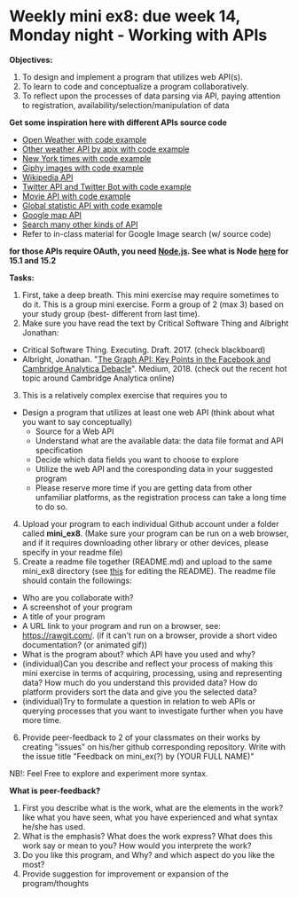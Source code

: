 # Weekly mini ex8: due week 14, Monday night - Working with APIs

**Objectives:**
1. To design and implement a program that utilizes web API(s). 
2. To learn to code and conceptualize a program collaboratively.
3. To reflect upon the processes of data parsing via API, paying attention to registration, availability/selection/manipulation of data 

**Get some inspiration here with different APIs source code**
  - [Open Weather with code example](https://www.youtube.com/watch?v=ecT42O6I_WI)
  - [Other weather API by apix with code example](https://p5js.org/examples/hello-p5-weather.html)
  - [New York times with code example](https://www.youtube.com/watch?v=IMne3LY4bks&list=PLRqwX-V7Uu6a-SQiI4RtIwuOrLJGnel0r&index=9)
  - [Giphy images with code example](https://www.youtube.com/watch?v=mj8_w11MvH8&index=10&list=PLRqwX-V7Uu6a-SQiI4RtIwuOrLJGnel0r)
  - [Wikipedia API](https://www.youtube.com/watch?v=RPz75gcHj18)
  - [Twitter API and Twitter Bot with code example](http://shiffman.net/a2z/twitter-bots/)
  - [Movie API with code example](https://itp.nyu.edu/classes/cc-s16/movie-api-data/)
  - [Global statistic API with code example](https://itp.nyu.edu/classes/cc-s16/inqubu-global-statistics-api/)
  - [Google map API](https://developers.google.com/maps/documentation/javascript/)
  - [Search many other kinds of API](https://www.programmableweb.com/)
  - Refer to in-class material for Google Image search (w/ source code)
  
**for those APIs require OAuth, you need [Node.js](https://nodejs.org/en/). See what is Node [here](https://www.youtube.com/watch?v=RF5_MPSNAtU&index=1&list=PLRqwX-V7Uu6atTSxoRiVnSuOn6JHnq2yV) for 15.1 and 15.2**
 
**Tasks:**
1. First, take a deep breath. This mini exercise may require sometimes to do it. This is a group mini exercise. Form a group of 2 (max 3) based on your study group (best- different from last time).
2. Make sure you have read the text by Critical Software Thing and Albright Jonathan: 
  - Critical Software Thing. Executing. Draft. 2017. (check blackboard)
  - Albright, Jonathan. "[The Graph API: Key Points in the Facebook and Cambridge Analytica Debacle](https://medium.com/tow-center/the-graph-api-key-points-in-the-facebook-and-cambridge-analytica-debacle-b69fe692d747)". Medium, 2018. (check out the recent hot topic around Cambridge Analytica online)
3. This is a relatively complex exercise that requires you to
  - Design a program that utilizes at least one web API (think about what you want to say conceptually)
    -  Source for a Web API
    - Understand what are the available data: the data file format and API specification
    - Decide which data fields you want to choose to explore 
    - Utilize the web API and the coresponding data in your suggested program
    - Please reserve more time if you are getting data from other unfamiliar platforms, as the registration process can take a long time to do so. 
4. Upload your program to each individual Github account under a folder called **mini_ex8**. (Make sure your program can be run on a web browser, and if it requires downloading other library or other devices, please specify in your readme file) 
5. Create a readme file together (README.md) and upload to the same mini_ex8 directory (see [this](https://github.com/adam-p/markdown-here/wiki/Markdown-Cheatsheet) for editing the README). The readme file should contain the followings:
- Who are you collaborate with?
- A screenshot of your program
- A title of your program
- A URL link to your program and run on a browser, see: https://rawgit.com/. (if it can't run on a browser, provide a short video documentation? (or animated gif))
- What is the program about? which API have you used and why? 
- (individual)Can you describe and reflect your process of making this mini exercise in terms of acquiring, processing, using and representing data? How much do you understand this provided data? How do platform providers sort the data and give you the selected data?  
- (individual)Try to formulate a question in relation to web APIs or querying processes that you want to investigate further when you have more time.  

6. Provide peer-feedback to 2 of your classmates on their works by creating "issues" on his/her github corresponding repository. Write with the issue title "Feedback on mini_ex(?) by (YOUR FULL NAME)"

NB!: Feel Free to explore and experiment more syntax.

**What is peer-feedback?**
1. First you describe what is the work, what are the elements in the work? like what you have seen, what you have experienced and what syntax he/she has used.
2. What is the emphasis? What does the work express? What does this work say or mean to you? How would you interprete the work?
3. Do you like this program, and Why? and which aspect do you like the most? 
4. Provide suggestion for improvement or expansion of the program/thoughts

